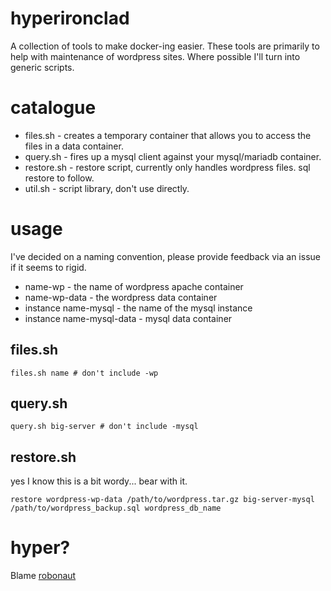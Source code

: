# hyperironclad

A collection of tools to make docker-ing easier.  These tools are primarily 
to help with maintenance of wordpress sites. Where possible I'll turn into 
generic scripts.

# catalogue

- files.sh - creates a temporary container that allows you to access the 
files in a data container.
- query.sh - fires up a mysql client against your mysql/mariadb container.
- restore.sh - restore script, currently only handles wordpress files. sql 
restore to follow.
- util.sh - script library, don't use directly.

# usage

I've decided on a naming convention, please provide feedback via an issue if
it seems to rigid.

- name-wp - the name of wordpress apache container
- name-wp-data - the wordpress data container
- instance name-mysql - the name of the mysql instance
- instance name-mysql-data - mysql data container

## files.sh

```
files.sh name # don't include -wp
```

## query.sh

```
query.sh big-server # don't include -mysql
```

## restore.sh

yes I know this is a bit wordy... bear with it.

```
restore wordpress-wp-data /path/to/wordpress.tar.gz big-server-mysql /path/to/wordpress_backup.sql wordpress_db_name
```
# hyper?

Blame [robonaut](https://github.com/londonhackspace/irccat-commands/blob/master/projectname.py)


